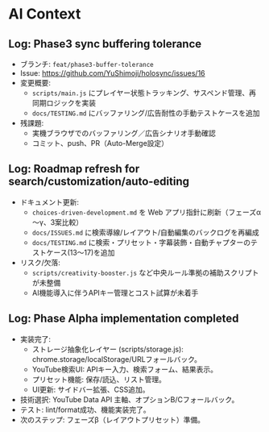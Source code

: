 # AI Context

## Log: Phase3 sync buffering tolerance

- ブランチ: `feat/phase3-buffer-tolerance`
- Issue: https://github.com/YuShimoji/holosync/issues/16
- 変更概要:
  - `scripts/main.js` にプレイヤー状態トラッキング、サスペンド管理、再同期ロジックを実装
  - `docs/TESTING.md` にバッファリング/広告耐性の手動テストケースを追加
- 残課題:
  - 実機ブラウザでのバッファリング／広告シナリオ手動確認
  - コミット、push、PR（Auto-Merge設定）

## Log: Roadmap refresh for search/customization/auto-editing

- ドキュメント更新:
  - `choices-driven-development.md` を Web アプリ指針に刷新（フェーズα～γ、3案比較）
  - `docs/ISSUES.md` に検索導線/レイアウト/自動編集のバックログを再編成
  - `docs/TESTING.md` に検索・プリセット・字幕装飾・自動チャプターのテストケース(13～17)を追加
- リスク/欠落:
  - `scripts/creativity-booster.js` など中央ルール準拠の補助スクリプトが未整備
  - AI機能導入に伴うAPIキー管理とコスト試算が未着手

## Log: Phase Alpha implementation completed

- 実装完了:
  - ストレージ抽象化レイヤー (scripts/storage.js): chrome.storage/localStorage/URLフォールバック。
  - YouTube検索UI: APIキー入力、検索フォーム、結果表示。
  - プリセット機能: 保存/読込、リスト管理。
  - UI更新: サイドバー拡張、CSS追加。
- 技術選択: YouTube Data API 主軸、オプションB/Cフォールバック。
- テスト: lint/format成功、機能実装完了。
- 次のステップ: フェーズβ（レイアウトプリセット）準備。
